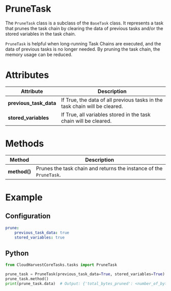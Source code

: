 # PruneTask
The `PruneTask` class is a subclass of the `BaseTask` class. It represents a task that prunes the task chain by clearing the data of previous tasks and/or the stored variables in the task chain.

`PruneTask` is helpful when long-running Task Chains are executed, and the data of previous tasks is no longer needed. By pruning the task chain, the memory usage can be reduced.  

# Attributes
| Attribute              | Description                                                                |
|------------------------|----------------------------------------------------------------------------|
| **previous_task_data** | If True, the data of all previous tasks in the task chain will be cleared. |
| **stored_variables**   | If True, all variables stored in the task chain will be cleared.           |

# Methods
| Method       | Description                                                        |
|--------------|--------------------------------------------------------------------|
| **method()** | Prunes the task chain and returns the instance of the `PruneTask`. |

# Example

## Configuration

```yaml
prune:
    previous_task_data: true
    stored_variables: true
```

## Python

```python
from CloudHarvestCoreTasks.tasks import PruneTask

prune_task = PruneTask(previous_task_data=True, stored_variables=True)
prune_task.method()
print(prune_task.data)  # Output: {'total_bytes_pruned': <number_of_bytes_pruned>}
```